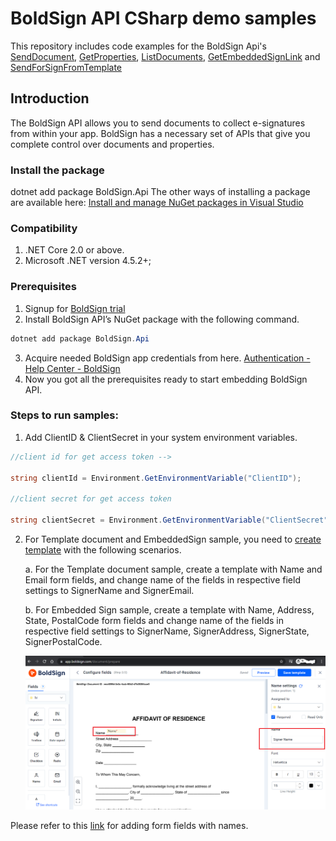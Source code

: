 # BoldSign API CSharp demo samples

This repository includes code examples for the BoldSign Api's [SendDocument](https://www.boldsign.com/help/api/document/send-document-for-sign/#send-document), [GetProperties](https://www.boldsign.com/help/api/document/get-document-properties/), [ListDocuments](https://www.boldsign.com/help/api/document/list-documents/), [GetEmbeddedSignLink](https://www.boldsign.com/help/api/document/get-embed-signing-link-for-a-signer/) and [SendForSignFromTemplate](https://www.boldsign.com/help/api/template/send-document-to-sign-using-template/)

## Introduction

The BoldSign API allows you to send documents to collect e-signatures from within your app. BoldSign has a necessary set of APIs that give you complete control over documents and properties.

### Install the package

dotnet add package BoldSign.Api
The other ways of installing a package are available here:
[Install and manage NuGet packages in Visual Studio](https://docs.microsoft.com/en-us/nuget/consume-packages/install-use-packages-visual-studio)

### Compatibility

1. .NET Core 2.0 or above.
2. Microsoft .NET version 4.5.2+;

### Prerequisites
1.	Signup for [BoldSign trial](https://account.boldsign.com/signup?planId=101)
2.	Install BoldSign API’s NuGet package with the following command.
```csharp
dotnet add package BoldSign.Api
```
3.	Acquire needed BoldSign app credentials from here. [Authentication - Help Center - BoldSign](https://www.boldsign.com/help/api/general/authentication/#basic-authentication)
4.	Now you got all the prerequisites ready to start embedding BoldSign API.


### Steps to run samples:

1.	Add ClientID & ClientSecret in your system environment variables.

```cs
//client id for get access token -->

string clientId = Environment.GetEnvironmentVariable("ClientID");

//client secret for get access token

string clientSecret = Environment.GetEnvironmentVariable("ClientSecret");

```
          
2.	For Template document and EmbeddedSign sample, you need to [create template](https://www.boldsign.com/help/getting-started/creating-templates/) with the following scenarios.

    a.	For the Template document sample, create a template with Name and Email form fields, and change name of the fields in respective field settings to SignerName and SignerEmail.

    b.	For Embedded Sign sample, create a template with Name, Address, State, PostalCode form fields and change name of the fields in respective field settings to SignerName, SignerAddress, SignerState, SignerPostalCode.

    ![template](template.png)
 
Please refer to this [link](https://www.boldsign.com/help/api/template/send-document-to-sign-using-template/#send-document-from-template-by-filling-existing-fields) for adding form fields with names.
